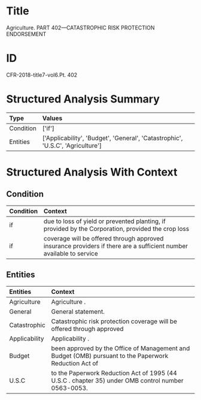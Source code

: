 # Title

 Agriculture. PART 402—CATASTROPHIC RISK PROTECTION ENDORSEMENT


# ID

 CFR-2018-title7-vol6.Pt. 402


# Structured Analysis Summary

| Type      | Values                                                                         |
|:----------|:-------------------------------------------------------------------------------|
| Condition | ['if']                                                                         |
| Entities  | ['Applicability', 'Budget', 'General', 'Catastrophic', 'U.S.C', 'Agriculture'] |


# Structured Analysis With Context

 


## Condition

| Condition   | Context                                                                                                             |
|:------------|:--------------------------------------------------------------------------------------------------------------------|
| if          | due to loss of yield or prevented planting, if provided by the Corporation, provided the crop loss                  |
| if          | coverage will be offered through approved insurance providers if there are a sufficient number available to service |


## Entities

| Entities      | Context                                                                                               |
|:--------------|:------------------------------------------------------------------------------------------------------|
| Agriculture   | Agriculture .                                                                                         |
| General       | General  statement.                                                                                   |
| Catastrophic  | Catastrophic risk protection coverage will be offered through approved                                |
| Applicability | Applicability .                                                                                       |
| Budget        | been approved by the Office of Management and Budget (OMB) pursuant to the Paperwork Reduction Act of |
| U.S.C         | to the Paperwork Reduction Act of 1995 (44 U.S.C . chapter 35) under OMB control number 0563-0053.    |


